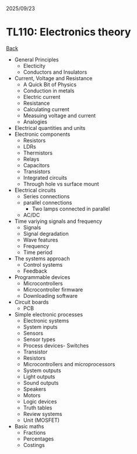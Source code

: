 2025/09/23

# TL110: Electronics theory

[Back](../README.md)

- General Principles
    - Electicity
    - Conductors and Insulators
- Current, Voltage and Resistance
    - A Quick Bit of Physics
    - Conduction in metals
    - Electric current
    - Resistance
    - Calculating current
    - Measuing voltage and current
    - Analogies
- Electrical quantities and units
- Electronic components
    - Resistors
    - LDRs
    - Thermistors
    - Relays
    - Capacitors
    - Transistors
    - Integrated circuits
    - Through hole vs surface mount
- Electrical circuits
    - Series connections
    - parallel connections
        - Two lamps connected in parallel
    - AC/DC
- Time variying signals and frequency
    - Signals
    - Signal degradation
    - Wave features
    - Frequency
    - Time period
- The systems approach
    - Control systems
    - Feedback
- Programmable devices
    - Microcontrollers
    - Microcontroller firmware
    - Downloading software
- Circuit boards
    - PCB
- Simple electronic processes
    - Electronic systems
    - System inputs
    - Sensors
    - Sensor types
    - Process devices- Switches
    - Transistor
    - Resistors
    - Microcontrollers and microprocessors
    - System outputs
    - Light outputs
    - Sound outputs
    - Speakers
    - Motors
    - Logic devices
    - Truth tables
    - Review systems
    - Unit (MOSFET)
- Basic maths
    - Fractions
    - Percentages
    - Costings